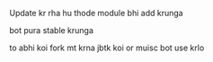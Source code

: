 Update kr rha hu thode module bhi add krunga 


bot pura stable krunga 


to abhi koi fork mt krna jbtk koi or muisc bot use krlo 
